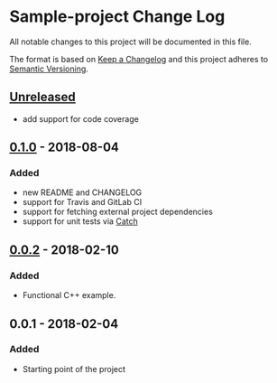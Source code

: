 # Sample-project Change Log
All notable changes to this project will be documented in this file.

The format is based on [Keep a Changelog](http://keepachangelog.com/en/1.0.0/)
and this project adheres to [Semantic Versioning](http://semver.org/spec/v2.0.0.html).

## [Unreleased]
 - add support for code coverage


## [0.1.0] - 2018-08-04
### Added
 - new README and CHANGELOG
 - support for Travis and GitLab CI
 - support for fetching external project dependencies
 - support for unit tests via [Catch](https://github.com/catchorg/Catch2)

## [0.0.2] - 2018-02-10
### Added
- Functional C++ example.

## 0.0.1 - 2018-02-04
### Added
- Starting point of the project

[Unreleased]: https://gitlab.com/nilbeleth/sample-project/compare/v0.1.0...HEAD
[0.1.0]: https://gitlab.com/nilbeleth/sample-project/compare/v0.0.2...v0.1.0
[0.0.2]: https://gitlab.com/nilbeleth/sample-project/compare/v0.0.1...v0.0.2
